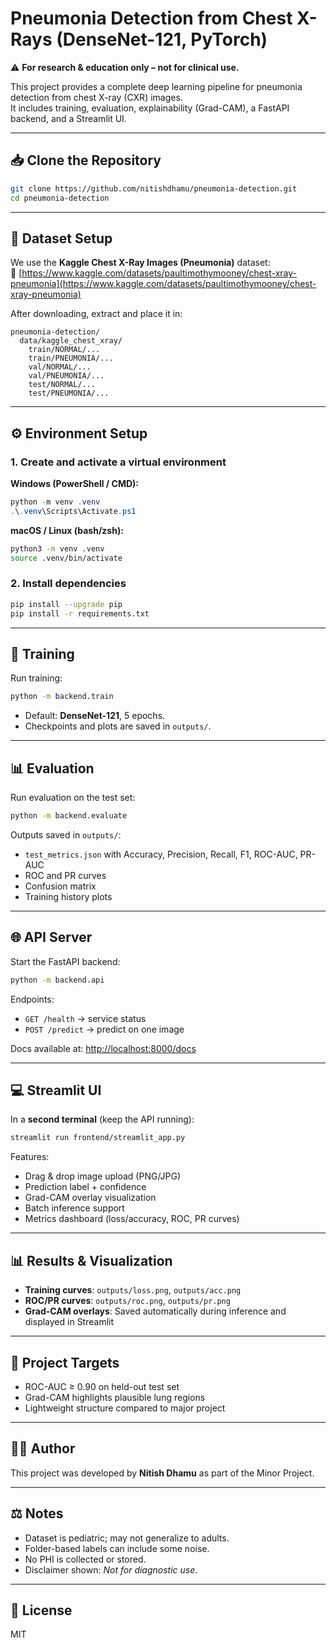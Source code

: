 # Pneumonia Detection from Chest X-Rays (DenseNet-121, PyTorch)

⚠️ **For research & education only – not for clinical use.**

This project provides a complete deep learning pipeline for pneumonia detection from chest X-ray (CXR) images.  
It includes training, evaluation, explainability (Grad-CAM), a FastAPI backend, and a Streamlit UI.  

---

## 📥 Clone the Repository

```bash
git clone https://github.com/nitishdhamu/pneumonia-detection.git
cd pneumonia-detection
```

---

## 📂 Dataset Setup

We use the **Kaggle Chest X-Ray Images (Pneumonia)** dataset:  
🔗 [https://www.kaggle.com/datasets/paultimothymooney/chest-xray-pneumonia](https://www.kaggle.com/datasets/paultimothymooney/chest-xray-pneumonia)

After downloading, extract and place it in:

```
pneumonia-detection/
  data/kaggle_chest_xray/
    train/NORMAL/...
    train/PNEUMONIA/...
    val/NORMAL/...
    val/PNEUMONIA/...
    test/NORMAL/...
    test/PNEUMONIA/...
```

---

## ⚙️ Environment Setup

### 1. Create and activate a virtual environment

**Windows (PowerShell / CMD):**
```powershell
python -m venv .venv
.\.venv\Scripts\Activate.ps1
```

**macOS / Linux (bash/zsh):**
```bash
python3 -m venv .venv
source .venv/bin/activate
```

### 2. Install dependencies
```bash
pip install --upgrade pip
pip install -r requirements.txt
```

---

## 🚀 Training

Run training:

```bash
python -m backend.train
```

- Default: **DenseNet-121**, 5 epochs.  
- Checkpoints and plots are saved in `outputs/`.

---

## 📊 Evaluation

Run evaluation on the test set:

```bash
python -m backend.evaluate
```

Outputs saved in `outputs/`:
- `test_metrics.json` with Accuracy, Precision, Recall, F1, ROC-AUC, PR-AUC  
- ROC and PR curves  
- Confusion matrix  
- Training history plots  

---

## 🌐 API Server

Start the FastAPI backend:

```bash
python -m backend.api
```

Endpoints:
- `GET /health` → service status  
- `POST /predict` → predict on one image  

Docs available at: [http://localhost:8000/docs](http://localhost:8000/docs)

---

## 💻 Streamlit UI

In a **second terminal** (keep the API running):

```bash
streamlit run frontend/streamlit_app.py
```

Features:
- Drag & drop image upload (PNG/JPG)  
- Prediction label + confidence  
- Grad-CAM overlay visualization  
- Batch inference support  
- Metrics dashboard (loss/accuracy, ROC, PR curves)  

---

## 📊 Results & Visualization

- **Training curves**: `outputs/loss.png`, `outputs/acc.png`  
- **ROC/PR curves**: `outputs/roc.png`, `outputs/pr.png`  
- **Grad-CAM overlays**: Saved automatically during inference and displayed in Streamlit  

---

## 🎯 Project Targets

- ROC-AUC ≥ 0.90 on held-out test set  
- Grad-CAM highlights plausible lung regions  
- Lightweight structure compared to major project  

---

## 👨‍💻 Author

This project was developed by **Nitish Dhamu** as part of the Minor Project.

---

## ⚖️ Notes

- Dataset is pediatric; may not generalize to adults.  
- Folder-based labels can include some noise.  
- No PHI is collected or stored.  
- Disclaimer shown: *Not for diagnostic use*.  

---

## 📜 License

MIT
